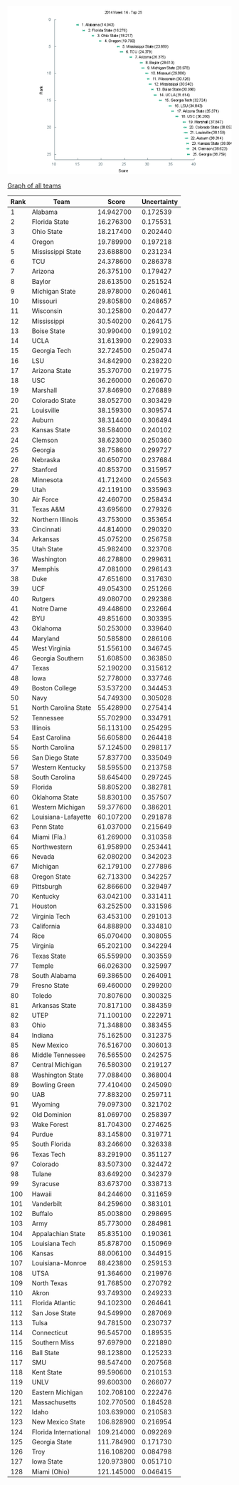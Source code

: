 ![Week 16 Top 25](week16-top25.png)

[Graph of all teams](week16.png)

 Rank | Team                           | Score      | Uncertainty
------|--------------------------------|------------|------------
    1 | Alabama                   |  14.942700 |   0.172539
    2 | Florida State             |  16.276300 |   0.175531
    3 | Ohio State                |  18.217400 |   0.202440
    4 | Oregon                    |  19.789900 |   0.197218
    5 | Mississippi State         |  23.688800 |   0.231234
    6 | TCU                       |  24.378600 |   0.286378
    7 | Arizona                   |  26.375100 |   0.179427
    8 | Baylor                    |  28.613500 |   0.251524
    9 | Michigan State            |  28.978000 |   0.260461
   10 | Missouri                  |  29.805800 |   0.248657
   11 | Wisconsin                 |  30.125800 |   0.204477
   12 | Mississippi               |  30.540200 |   0.264175
   13 | Boise State               |  30.990400 |   0.199102
   14 | UCLA                      |  31.613900 |   0.229033
   15 | Georgia Tech              |  32.724500 |   0.250474
   16 | LSU                       |  34.842900 |   0.238220
   17 | Arizona State             |  35.370700 |   0.219775
   18 | USC                       |  36.260000 |   0.260670
   19 | Marshall                  |  37.846900 |   0.276889
   20 | Colorado State            |  38.052700 |   0.303429
   21 | Louisville                |  38.159300 |   0.309574
   22 | Auburn                    |  38.314400 |   0.306494
   23 | Kansas State              |  38.584000 |   0.240102
   24 | Clemson                   |  38.623000 |   0.250360
   25 | Georgia                   |  38.758600 |   0.299727
   26 | Nebraska                  |  40.650700 |   0.237684
   27 | Stanford                  |  40.853700 |   0.315957
   28 | Minnesota                 |  41.712400 |   0.245563
   29 | Utah                      |  42.119100 |   0.335963
   30 | Air Force                 |  42.460700 |   0.258434
   31 | Texas A&M                 |  43.695600 |   0.279326
   32 | Northern Illinois         |  43.753000 |   0.353654
   33 | Cincinnati                |  44.814000 |   0.290320
   34 | Arkansas                  |  45.075200 |   0.256758
   35 | Utah State                |  45.982400 |   0.323706
   36 | Washington                |  46.278800 |   0.299631
   37 | Memphis                   |  47.081000 |   0.296143
   38 | Duke                      |  47.651600 |   0.317630
   39 | UCF                       |  49.054300 |   0.251266
   40 | Rutgers                   |  49.080700 |   0.292386
   41 | Notre Dame                |  49.448600 |   0.232664
   42 | BYU                       |  49.851600 |   0.303395
   43 | Oklahoma                  |  50.253000 |   0.339640
   44 | Maryland                  |  50.585800 |   0.286106
   45 | West Virginia             |  51.556100 |   0.346745
   46 | Georgia Southern          |  51.608500 |   0.363850
   47 | Texas                     |  52.190200 |   0.315612
   48 | Iowa                      |  52.778000 |   0.337746
   49 | Boston College            |  53.537200 |   0.344453
   50 | Navy                      |  54.749300 |   0.305028
   51 | North Carolina State      |  55.428900 |   0.275414
   52 | Tennessee                 |  55.702900 |   0.334791
   53 | Illinois                  |  56.113100 |   0.254295
   54 | East Carolina             |  56.605800 |   0.264418
   55 | North Carolina            |  57.124500 |   0.298117
   56 | San Diego State           |  57.837700 |   0.335049
   57 | Western Kentucky          |  58.595500 |   0.213758
   58 | South Carolina            |  58.645400 |   0.297245
   59 | Florida                   |  58.805200 |   0.382781
   60 | Oklahoma State            |  58.830100 |   0.357507
   61 | Western Michigan          |  59.377600 |   0.386201
   62 | Louisiana-Lafayette       |  60.107200 |   0.291878
   63 | Penn State                |  61.037000 |   0.215649
   64 | Miami (Fla.)              |  61.269000 |   0.310358
   65 | Northwestern              |  61.958900 |   0.253441
   66 | Nevada                    |  62.080200 |   0.342023
   67 | Michigan                  |  62.179100 |   0.277896
   68 | Oregon State              |  62.713300 |   0.342257
   69 | Pittsburgh                |  62.866600 |   0.329497
   70 | Kentucky                  |  63.042100 |   0.331411
   71 | Houston                   |  63.252500 |   0.331596
   72 | Virginia Tech             |  63.453100 |   0.291013
   73 | California                |  64.888900 |   0.334810
   74 | Rice                      |  65.070400 |   0.308055
   75 | Virginia                  |  65.202100 |   0.342294
   76 | Texas State               |  65.559900 |   0.303559
   77 | Temple                    |  66.026300 |   0.325997
   78 | South Alabama             |  69.386500 |   0.264091
   79 | Fresno State              |  69.460000 |   0.299200
   80 | Toledo                    |  70.807600 |   0.300325
   81 | Arkansas State            |  70.817100 |   0.384359
   82 | UTEP                      |  71.100100 |   0.222971
   83 | Ohio                      |  71.348800 |   0.383455
   84 | Indiana                   |  75.162500 |   0.312375
   85 | New Mexico                |  76.516700 |   0.306013
   86 | Middle Tennessee          |  76.565500 |   0.242575
   87 | Central Michigan          |  76.580300 |   0.219127
   88 | Washington State          |  77.088400 |   0.368004
   89 | Bowling Green             |  77.410400 |   0.245090
   90 | UAB                       |  77.883200 |   0.259711
   91 | Wyoming                   |  79.097300 |   0.321702
   92 | Old Dominion              |  81.069700 |   0.258397
   93 | Wake Forest               |  81.704300 |   0.274625
   94 | Purdue                    |  83.145800 |   0.319771
   95 | South Florida             |  83.246600 |   0.326338
   96 | Texas Tech                |  83.291900 |   0.351127
   97 | Colorado                  |  83.507300 |   0.324472
   98 | Tulane                    |  83.649200 |   0.342379
   99 | Syracuse                  |  83.673700 |   0.338713
  100 | Hawaii                    |  84.244600 |   0.311659
  101 | Vanderbilt                |  84.259600 |   0.383101
  102 | Buffalo                   |  85.003800 |   0.298695
  103 | Army                      |  85.773000 |   0.284981
  104 | Appalachian State         |  85.835100 |   0.190361
  105 | Louisiana Tech            |  85.878700 |   0.150969
  106 | Kansas                    |  88.006100 |   0.344915
  107 | Louisiana-Monroe          |  88.423800 |   0.259153
  108 | UTSA                      |  91.364600 |   0.219976
  109 | North Texas               |  91.768500 |   0.270792
  110 | Akron                     |  93.749300 |   0.249233
  111 | Florida Atlantic          |  94.102300 |   0.264641
  112 | San Jose State            |  94.549900 |   0.287069
  113 | Tulsa                     |  94.781500 |   0.230737
  114 | Connecticut               |  96.545700 |   0.189535
  115 | Southern Miss             |  97.697900 |   0.221890
  116 | Ball State                |  98.123800 |   0.125233
  117 | SMU                       |  98.547400 |   0.207568
  118 | Kent State                |  99.590600 |   0.210153
  119 | UNLV                      |  99.600300 |   0.266077
  120 | Eastern Michigan          | 102.708100 |   0.222476
  121 | Massachusetts             | 102.770500 |   0.184528
  122 | Idaho                     | 103.639000 |   0.210583
  123 | New Mexico State          | 106.828900 |   0.216954
  124 | Florida International     | 109.214000 |   0.092269
  125 | Georgia State             | 111.784900 |   0.171730
  126 | Troy                      | 116.108200 |   0.084798
  127 | Iowa State                | 120.973800 |   0.051710
  128 | Miami (Ohio)              | 121.145000 |   0.046415
